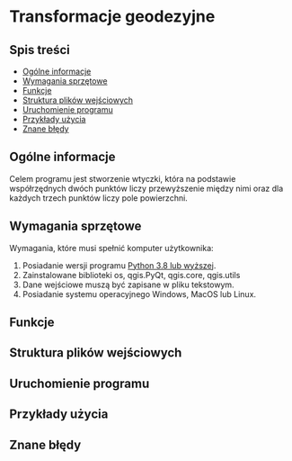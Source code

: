 # Transformacje geodezyjne

## Spis treści 
* [Ogólne informacje](#ogólne-informacje)
* [Wymagania sprzętowe](#wymagania-sprzętowe)
* [Funkcje](#funkcje)
* [Struktura plików wejściowych](#struktura-plików-wejściowych)
* [Uruchomienie programu](#uruchomienie-programu)
* [Przykłady użycia](#przykłady-użycia)
* [Znane błędy](#znane-błędy)

## Ogólne informacje
Celem programu jest stworzenie wtyczki, która na podstawie współrzędnych dwóch punktów liczy przewyższenie między nimi oraz dla każdych trzech punktów liczy pole powierzchni.

## Wymagania sprzętowe
Wymagania, które musi spełnić komputer użytkownika:
1. Posiadanie wersji programu [Python 3.8 lub wyższej](https://www.python.org/downloads/).
2. Zainstalowane biblioteki os, qgis.PyQt, qgis.core, qgis.utils
3. Dane wejściowe muszą być zapisane w pliku tekstowym.
4. Posiadanie systemu operacyjnego Windows, MacOS lub Linux.

## Funkcje
## Struktura plików wejściowych
## Uruchomienie programu
## Przykłady użycia
## Znane błędy
